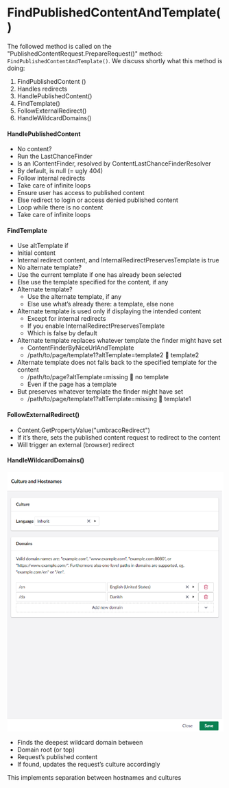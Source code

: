# FindPublishedContentAndTemplate()

The followed method is called on the "PublishedContentRequest.PrepareRequest()" method: `FindPublishedContentAndTemplate()`. We discuss shortly what this method is doing:

1. FindPublishedContent ()
2. Handles redirects
3. HandlePublishedContent()
4. FindTemplate()
5. FollowExternalRedirect()
6. HandleWildcardDomains()

#### HandlePublishedContent

* No content?
* Run the LastChanceFinder
* Is an IContentFinder, resolved by ContentLastChanceFinderResolver
* By default, is null (= ugly 404)
* Follow internal redirects
* Take care of infinite loops
* Ensure user has access to published content
* Else redirect to login or access denied published content
* Loop while there is no content
* Take care of infinite loops

#### FindTemplate

* Use altTemplate if
* Initial content
* Internal redirect content, and InternalRedirectPreservesTemplate is true
* No alternate template?
* Use the current template if one has already been selected
* Else use the template specified for the content, if any
* Alternate template?
  * Use the alternate template, if any
  * Else use what’s already there: a template, else none
* Alternate template is used only if displaying the intended content
  * Except for internal redirects
  * If you enable InternalRedirectPreservesTemplate
  * Which is false by default
* Alternate template replaces whatever template the finder might have set
  * ContentFinderByNiceUrlAndTemplate
  * /path/to/page/template1?altTemplate=template2  template2
* Alternate template does not falls back to the specified template for the content
  * /path/to/page?altTemplate=missing  no template
  * Even if the page has a template
* But preserves whatever template the finder might have set
  * /path/to/page/template1?altTemplate=missing  template1

#### FollowExternalRedirect()

* Content.GetPropertyValue("umbracoRedirect")
* If it’s there, sets the published content request to redirect to the content
* Will trigger an external (browser) redirect

#### HandleWildcardDomains()

![Culture and Hostnames](images/culture-and-hostnames-v14.png)

* Finds the deepest wildcard domain between
* Domain root (or top)
* Request’s published content
* If found, updates the request’s culture accordingly

This implements separation between hostnames and cultures
